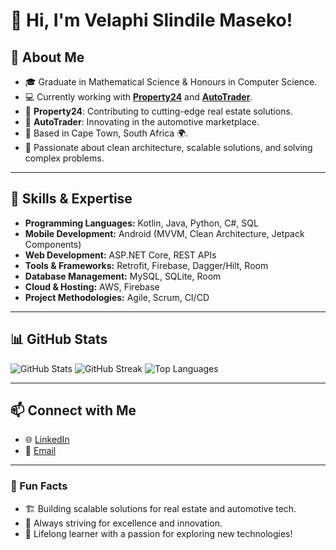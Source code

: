 # 👋 Hi, I'm Velaphi Slindile Maseko!

## 🚀 About Me
- 🎓 Graduate in Mathematical Science & Honours in Computer Science.
- 💻 Currently working with **[Property24](https://www.property24.com)** and **[AutoTrader](https://www.autotrader.co.za)**.
- 🏡 **Property24**: Contributing to cutting-edge real estate solutions.
- 🚗 **AutoTrader**: Innovating in the automotive marketplace.
- 📍 Based in Cape Town, South Africa 🌍.
- 🎯 Passionate about clean architecture, scalable solutions, and solving complex problems.

---

## 💼 Skills & Expertise
- **Programming Languages:** Kotlin, Java, Python, C#, SQL
- **Mobile Development:** Android (MVVM, Clean Architecture, Jetpack Components)
- **Web Development:** ASP.NET Core, REST APIs
- **Tools & Frameworks:** Retrofit, Firebase, Dagger/Hilt, Room
- **Database Management:** MySQL, SQLite, Room
- **Cloud & Hosting:** AWS, Firebase
- **Project Methodologies:** Agile, Scrum, CI/CD

---

## 📊 GitHub Stats
![GitHub Stats](https://github-readme-stats.vercel.app/api?username=velaphi-maseko&show_icons=true&theme=radical)
![GitHub Streak](https://streak-stats.demolab.com?user=velaphi-maseko&theme=radical)
![Top Languages](https://github-readme-stats.vercel.app/api/top-langs/?username=velaphi-maseko&layout=compact&theme=radical)

---

## 📫 Connect with Me
- 🌐 [LinkedIn](https://www.linkedin.com/in/slindile-maseko-402280277/)
- 💌 [Email](mailto:slindilerowen@gmail.com)

---

### 🌟 Fun Facts
- 🏗️ Building scalable solutions for real estate and automotive tech.
- 🎯 Always striving for excellence and innovation.
- 📖 Lifelong learner with a passion for exploring new technologies!

